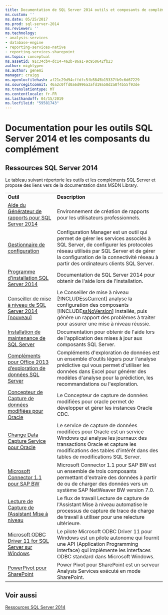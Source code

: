 ```yaml
---
title: Documentation de SQL Server 2014 outils et composants de compléments | Microsoft Docs
ms.custom: ''
ms.date: 05/25/2017
ms.prod: sql-server-2014
ms.reviewer: ''
ms.technology:
- analysis-services
- database-engine
- reporting-services-native
- reporting-services-sharepoint
ms.topic: conceptual
ms.assetid: 91c34cb4-dc14-4a2b-86a1-9c950642fb23
author: mightypen
ms.author: genemi
manager: craigg
ms.openlocfilehash: af21c29d94cffdfc5fb5845b15337fb9c6d67229
ms.sourcegitcommit: 46a2c0ffd0a6d996a3afd19a58d2a8f4b55f93de
ms.translationtype: MT
ms.contentlocale: fr-FR
ms.lasthandoff: 04/15/2019
ms.locfileid: "59581743"
---
```

# <a name="documentation-for-sql-server-2014-tools-and-add-in-components"></a>Documentation pour les outils SQL Server 2014 et les composants du complément
    
## <a name="sql-server-2014-resources"></a>Ressources SQL Server 2014  
 Le tableau suivant répertorie les outils et les compléments SQL Server et propose des liens vers de la documentation dans MSDN Library.  
  
|||  
|-|-|  
|**Outil**|**Description**|  
|[Aide du Générateur de rapports pour SQL Server 2014](https://go.microsoft.com/fwlink/?LinkId=299171)|Environnement de création de rapports pour les utilisateurs professionnels.|  
|[Gestionnaire de configuration](../relational-databases/sql-server-configuration-manager.md)|Configuration Manager est un outil qui permet de gérer les services associés à SQL Server, de configurer les protocoles réseau utilisés par SQL Server et de gérer la configuration de la connectivité réseau à partir des ordinateurs clients SQL Server.|  
|[Programme d’installation SQL Server 2014](https://go.microsoft.com/fwlink/?LinkId=299175)|Documentation de SQL Server 2014 pour obtenir de l'aide lors de l'installation.|  
|[Conseiller de mise à niveau de SQL Server 2014 &#91;nouveau&#93;](../sql-server/install/sql-server-2014-upgrade-advisor.md)|Le Conseiller de mise à niveau [!INCLUDE[ssCurrent](../includes/sscurrent-md.md)] analyse la configuration des composants [!INCLUDE[ssNoVersion](../includes/ssnoversion-md.md)] installés, puis génère un rapport des problèmes à traiter pour assurer une mise à niveau réussie.|  
|[Installation de maintenance de SQL Server](https://go.microsoft.com/fwlink/?LinkId=299176)|Documentation pour obtenir de l'aide lors de l'application des mises à jour aux composants SQL Server.|  
|[Compléments pour Office 2013 d’exploration de données SQL Server](https://go.microsoft.com/fwlink/?LinkId=299178)|Compléments d'exploration de données est un ensemble d'outils légers pour l'analyse prédictive qui vous permet d'utiliser les données dans Excel pour générer des modèles d'analyse pour la prédiction, les recommandations ou l'exploration.|  
|[Concepteur de Capture de données modifiées pour Oracle](https://go.microsoft.com/fwlink/?LinkId=299179)|Le Concepteur de capture de données modifiées pour oracle permet de développer et gérer les instances Oracle CDC.|  
|[Change Data Capture Service pour Oracle](https://go.microsoft.com/fwlink/?LinkId=299180)|Le service de capture de données modifiées pour Oracle est un service Windows qui analyse les journaux des transactions Oracle et capture les modifications des tables d'intérêt dans des tables de modifications SQL Server.|  
|[Microsoft Connector 1.1 pour SAP BW](https://go.microsoft.com/fwlink/?LinkId=299181)|Microsoft Connector 1.1 pour SAP BW est un ensemble de trois composants permettant d'extraire des données à partir de ou de charger des données vers un système SAP NetWeaver BW version 7.0.|  
|[Lecture de Capture de l’Assistant Mise à niveau](https://go.microsoft.com/fwlink/?LinkId=299182)|Le flux de travail Lecture de capture de l'Assistant Mise à niveau automatise le processus de capture de trace de charge de travail à utiliser pour une relecture ultérieure.|  
|[Microsoft ODBC Driver 11 for SQL Server sur Windows](https://go.microsoft.com/fwlink/?LinkId=299183)|Le pilote Microsoft ODBC Driver 11 pour Windows est un pilote autonome qui fournit une API (Application Programming Interface) qui implémente les interfaces ODBC standard dans Microsoft Windows.|  
|[PowerPivot pour SharePoint](https://go.microsoft.com/fwlink/?LinkId=299184)|Power Pivot pour SharePoint est un serveur Analysis Services exécuté en mode SharePoint.|  
  
## <a name="see-also"></a>Voir aussi  
 [Ressources SQL Server 2014](../2014-toc/books-online-for-sql-server-2014.md)  
  
  
